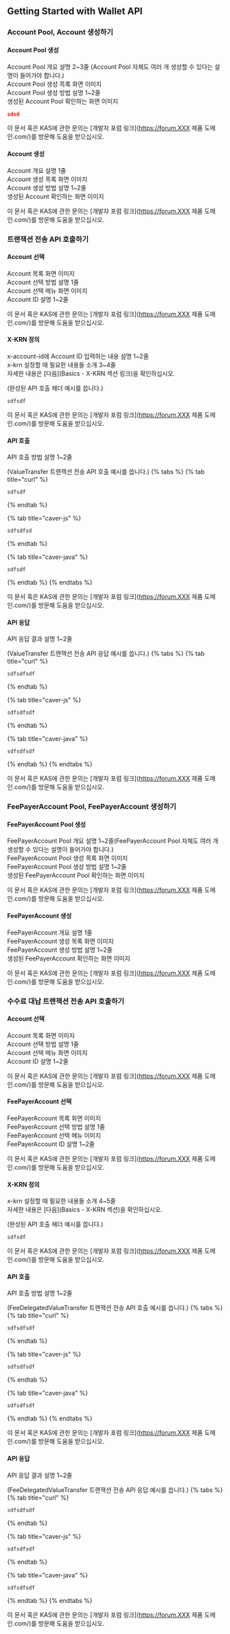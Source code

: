 ##  Getting Started with Wallet API
### Account Pool, Account 생성하기
#### Account Pool 생성
Account Pool 개요 설명 2~3줄 (Account Pool 자체도 여러 개 생성할 수 있다는 설명이 들어가야 합니다.)  
Account Pool 생성 목록 화면 이미지  
Account Pool 생성 방법 설명 1~2줄  
생성된 Account Pool 확인하는 화면 이미지  

```json
sdsd
```



이 문서 혹은 KAS에 관한 문의는 [개발자 포럼 링크](https://forum.XXX 제품 도메인.com/)를 방문해 도움을 받으십시오.  

#### Account 생성
Account 개요 설명 1줄  
Account 생성 목록 화면 이미지  
Account 생성 방법 설명 1~2줄  
생성된 Account 확인하는 화면 이미지  
   
이 문서 혹은 KAS에 관한 문의는 [개발자 포럼 링크](https://forum.XXX 제품 도메인.com/)를 방문해 도움을 받으십시오.  

### 트랜잭션 전송 API 호출하기
#### Account 선택
Account 목록 화면 이미지  
Account 선택 방법 설명 1줄  
Account 선택 메뉴 화면 이미지  
Account ID 설명 1~2줄  
   
이 문서 혹은 KAS에 관한 문의는 [개발자 포럼 링크](https://forum.XXX 제품 도메인.com/)를 방문해 도움을 받으십시오.  

#### X-KRN 정의
x-account-id에 Account ID 입력하는 내용 설명 1~2줄  
x-krn 설정할 때 필요한 내용들 소개 3~4줄  
자세한 내용은 [다음](Basics - X-KRN 섹션 링크)을 확인하십시오.  
   
(완성된 API 호출 헤더 예시를 씁니다.)
```text
sdfsdf
```
   
이 문서 혹은 KAS에 관한 문의는 [개발자 포럼 링크](https://forum.XXX 제품 도메인.com/)를 방문해 도움을 받으십시오.  

#### API 호출
API 호출 방법 설명 1~2줄  
   
(ValueTransfer 트랜잭션 전송 API 호출 예시를 씁니다.)
{% tabs %}
{% tab title="curl" %}
```text
sdfsdf
```
{% endtab %}

{% tab title="caver-js" %}
```text
sdfsdfsd
```
{% endtab %}

{% tab title="caver-java" %}
```text
sdfsdf
```
{% endtab %}
{% endtabs %}

이 문서 혹은 KAS에 관한 문의는 [개발자 포럼 링크](https://forum.XXX 제품 도메인.com/)를 방문해 도움을 받으십시오.  

#### API 응답
API 응답 결과 설명 1~2줄  
   
(ValueTransfer 트랜잭션 전송 API 응답 예시를 씁니다.)
{% tabs %}
{% tab title="curl" %}
```text
sdfsdfsdf
```
{% endtab %}

{% tab title="caver-js" %}
```text
sdfsdfsdf
```
{% endtab %}

{% tab title="caver-java" %}
```text
sdfsdfsdf
```
{% endtab %}
{% endtabs %}

이 문서 혹은 KAS에 관한 문의는 [개발자 포럼 링크](https://forum.XXX 제품 도메인.com/)를 방문해 도움을 받으십시오.  

### FeePayerAccount Pool, FeePayerAccount 생성하기
#### FeePayerAccount Pool 생성
FeePayerAccount Pool 개요 설명 1~2줄(FeePayerAccount Pool 자체도 여러 개 생성할 수 있다는 설명이 들어가야 합니다.)  
FeePayerAccount Pool 생성 목록 화면 이미지  
FeePayerAccount Pool 생성 방법 설명 1~2줄  
생성된 FeePayerAccount Pool 확인하는 화면 이미지  
   
이 문서 혹은 KAS에 관한 문의는 [개발자 포럼 링크](https://forum.XXX 제품 도메인.com/)를 방문해 도움을 받으십시오.

#### FeePayerAccount 생성
FeePayerAccount 개요 설명 1줄  
FeePayerAccount 생성 목록 화면 이미지  
FeePayerAccount 생성 방법 설명 1~2줄  
생성된 FeePayerAccount 확인하는 화면 이미지  

이 문서 혹은 KAS에 관한 문의는 [개발자 포럼 링크](https://forum.XXX 제품 도메인.com/)를 방문해 도움을 받으십시오.

### 수수료 대납 트랜잭션 전송 API 호출하기
#### Account 선택
Account 목록 화면 이미지  
Account 선택 방법 설명 1줄  
Account 선택 메뉴 화면 이미지  
Account ID 설명 1~2줄  
   
이 문서 혹은 KAS에 관한 문의는 [개발자 포럼 링크](https://forum.XXX 제품 도메인.com/)를 방문해 도움을 받으십시오.  

#### FeePayerAccount 선택
FeePayerAccount 목록 화면 이미지  
FeePayerAccount 선택 방법 설명 1줄  
FeePayerAccount 선택 메뉴 이미지  
FeePayerAccount ID 설명 1~2줄  
   
이 문서 혹은 KAS에 관한 문의는 [개발자 포럼 링크](https://forum.XXX 제품 도메인.com/)를 방문해 도움을 받으십시오.

#### X-KRN 정의
x-krn 설정할 때 필요한 내용들 소개 4~5줄  
자세한 내용은 [다음](Basics - X-KRN 섹션)을 확인하십시오.  
   
(완성된 API 호출 헤더 예시를 씁니다.)
```text
sdfsdf
```

이 문서 혹은 KAS에 관한 문의는 [개발자 포럼 링크](https://forum.XXX 제품 도메인.com/)를 방문해 도움을 받으십시오.

#### API 호출
API 호출 방법 설명 1~2줄  
   
(FeeDelegatedValueTransfer 트랜잭션 전송 API 호출 예시를 씁니다.)
{% tabs %}
{% tab title="curl" %}
```text
sdfsdfsdf
```
{% endtab %}

{% tab title="caver-js" %}
```text
sdfsdfsdf
```
{% endtab %}

{% tab title="caver-java" %}
```text
sdfsdfsdf
```
{% endtab %}
{% endtabs %}

이 문서 혹은 KAS에 관한 문의는 [개발자 포럼 링크](https://forum.XXX 제품 도메인.com/)를 방문해 도움을 받으십시오.

#### API 응답
API 응답 결과 설명 1~2줄  
   
(FeeDelegatedValueTransfer 트랜잭션 전송 API 응답 예시를 씁니다.)
{% tabs %}
{% tab title="curl" %}
```text
sdfsdfsdf
```
{% endtab %}

{% tab title="caver-js" %}
```text
sdfsdfsdf
```
{% endtab %}

{% tab title="caver-java" %}
```text
sdfsdfsdf
```
{% endtab %}
{% endtabs %}

이 문서 혹은 KAS에 관한 문의는 [개발자 포럼 링크](https://forum.XXX 제품 도메인.com/)를 방문해 도움을 받으십시오.
